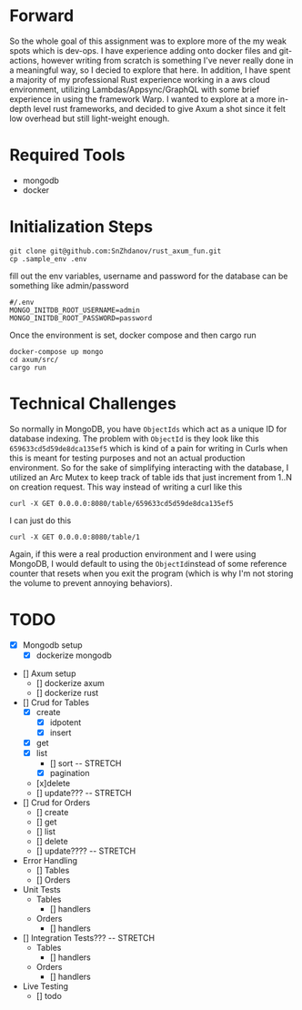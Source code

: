 # Forward
So the whole goal of this assignment was to explore more of the my weak spots which is dev-ops. I have experience adding onto docker files and git-actions, however writing from scratch is something I've never really done in a meaningful way, so I decied to explore that here. In addition, I have spent a majority of my professional Rust experience working in a aws cloud environment, utilizing Lambdas/Appsync/GraphQL with some brief experience in using the framework Warp. I wanted to explore at a more in-depth level rust frameworks, and decided to give Axum a shot since it felt low overhead but still light-weight enough.

# Required Tools
- mongodb
- docker

# Initialization Steps
```
git clone git@github.com:SnZhdanov/rust_axum_fun.git
cp .sample_env .env
```
fill out the env variables, username and password for the database can be something like admin/password

```
#/.env
MONGO_INITDB_ROOT_USERNAME=admin
MONGO_INITDB_ROOT_PASSWORD=password
```
Once the environment is set, docker compose and then cargo run
```
docker-compose up mongo
cd axum/src/
cargo run
```

# Technical Challenges
So normally in MongoDB, you have `ObjectIds` which act as a unique ID for database indexing. The problem with `ObjectId` is they look like this `659633cd5d59de8dca135ef5` which is kind of a pain for writing in Curls when this is meant for testing purposes and not an actual production environment. So for the sake of simplifying interacting with the database, I utilized an Arc Mutex to keep track of table ids that just increment from 1..N on creation request. This way instead of writing a curl like this
```
curl -X GET 0.0.0.0:8080/table/659633cd5d59de8dca135ef5
```
I can just do this
```
curl -X GET 0.0.0.0:8080/table/1
```
Again, if this were a real production environment and I were using MongoDB, I would default to using the `ObjectId`instead of some reference counter that resets when you exit the program (which is why I'm not storing the volume to prevent annoying behaviors).




# TODO
- [x] Mongodb setup
    - [x] dockerize mongodb  
- [] Axum setup
    - [] dockerize axum
    - [] dockerize rust
- [] Crud for Tables
    - [x] create
        - [x] idpotent
        - [x] insert
    - [x] get
    - [x] list
        - [] sort -- STRETCH
        - [x] pagination
    - [x]delete
    - [] update??? -- STRETCH
- [] Crud for Orders
    - [] create
    - [] get
    - [] list
    - [] delete
    - [] update????  -- STRETCH
- Error Handling
    - [] Tables
    - [] Orders
- Unit Tests
    - Tables
        - [] handlers
    - Orders
        - [] handlers
- [] Integration Tests???  -- STRETCH
    - Tables
        - [] handlers
    - Orders
        - [] handlers
- Live Testing
    - [] todo
